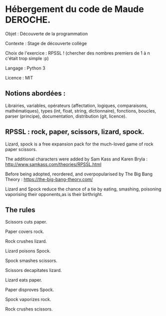 # Hébergement du code de Maude DEROCHE.

Objet : Découverte de la programmation

Contexte : Stage de découverte collège

Choix de l'exercice : RPSSL ! (chercher des nombres premiers de 1 à n c'était trop simple :p)

Langage : Python 3

Licence : MIT

## Notions abordées :
Librairies,
variables,
opérateurs (affectation, logiques, comparaisons, mathématiques),
types (int, float, string, dictionnaire),
fonctions,
boucles,
parser (principe),
documentation,
distribution (git, licence).

## RPSSL : rock, paper, scissors, lizard, spock.

Lizard, spock is a free expansion pack for the much-loved game of rock paper scissors.

The additional characters were added by Sam Kass and Karen Bryla : http://www.samkass.com/theories/RPSSL.html

Before being adopted, reordered, and overpopularised by The Big Bang Theory : https://the-big-bang-theory.com/

Lizard and Spock reduce the chance of a tie by
eating,
smashing,
poisoning
vaporising
their opponents,as is their birthright.

## The rules

Scissors cuts paper.

Paper covers rock.

Rock crushes lizard.

Lizard poisons Spock.

Spock smashes scissors.

Scissors decapitates lizard.

Lizard eats paper.

Paper disproves Spock.

Spock vaporizes rock.

Rock crushes scissors.
